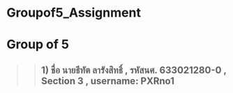 # Groupof5_Assignment
# Group of 5

>> ## 1) ชื่อ นายธีทัต ลารังสิทธิ์ , รหัสนศ. 633021280-0 , Section 3 , username: PXRno1
